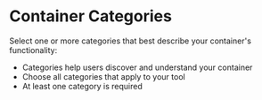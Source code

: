 # Container Categories

Select one or more categories that best describe your container's functionality:

- Categories help users discover and understand your container
- Choose all categories that apply to your tool
- At least one category is required